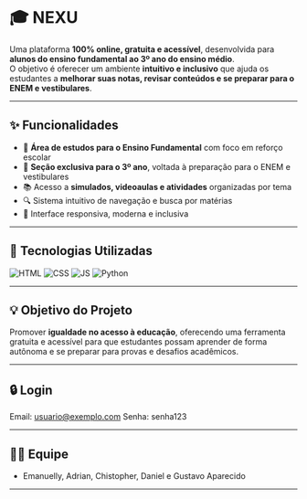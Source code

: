 # 🎓 NEXU

Uma plataforma **100% online, gratuita e acessível**, desenvolvida para **alunos do ensino fundamental ao 3º ano do ensino médio**.  
O objetivo é oferecer um ambiente **intuitivo e inclusivo** que ajuda os estudantes a **melhorar suas notas, revisar conteúdos e se preparar para o ENEM e vestibulares**.  

---

## ✨ Funcionalidades  

- 🧠 **Área de estudos para o Ensino Fundamental** com foco em reforço escolar  
- 🎯 **Seção exclusiva para o 3º ano**, voltada à preparação para o ENEM e vestibulares  
- 📚 Acesso a **simulados, videoaulas e atividades** organizadas por tema  
- 🔍 Sistema intuitivo de navegação e busca por matérias  
- 💬 Interface responsiva, moderna e inclusiva  

---

## 🚀 Tecnologias Utilizadas  

![HTML](https://img.shields.io/badge/HTML5-E34F26?style=for-the-badge&logo=html5&logoColor=white)
![CSS](https://img.shields.io/badge/CSS3-1572B6?style=for-the-badge&logo=css3&logoColor=white)
![JS](https://img.shields.io/badge/JavaScript-F7DF1E?style=for-the-badge&logo=javascript&logoColor=black)
![Python](https://img.shields.io/badge/Python-3776AB?style=for-the-badge&logo=python&logoColor=white)

---

## 💡 Objetivo do Projeto  

Promover **igualdade no acesso à educação**, oferecendo uma ferramenta gratuita e acessível para que estudantes possam aprender de forma autônoma e se preparar para provas e desafios acadêmicos.  

---

## 🔒 Login

Email: usuario@exemplo.com
Senha: senha123

---

## 👩‍💻 Equipe  

- Emanuelly, Adrian, Chistopher, Daniel e Gustavo Aparecido

---

